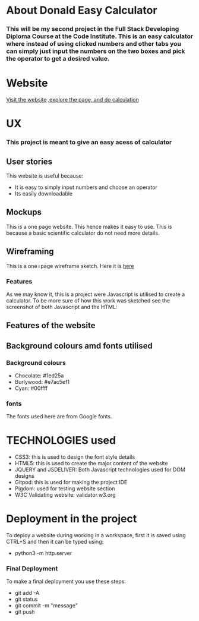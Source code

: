 # About Donald Easy Calculator
### This will be my second project in the Full Stack Developing Diploma Course at the Code Institute. This is an easy calculator where instead of using clicked numbers and other tabs you can simply just input the numbers on the two boxes and pick the operator to get a desired value.

# Website
[Visit the website]() [,explore the page, and do calculation ](https://lionkiller900.github.io/test/)

# UX 
### This project is meant to give an easy acess of calculator 
## User stories
This website is useful because:
- It is easy to simply input numbers and choose an operator
- Its easily downloadable

## Mockups
This is a one page website. This hence makes it easy to use. This is because a basic scientific calculator do not need more details.

## Wireframing
This is a one=page wireframe sketch. Here it is [here]()

### Features
As we may know it, this is a project were Javascript is utilised to create a calculator. To be more sure of how this work was sketched see the screenshot of both Javascript and the HTML:

## Features of the website


## Background colours amd fonts utilised

### Background colours
- Chocolate:  #1ed25a
- Burlywood: #e7ac5ef1
- Cyan: #00ffff

### fonts
The fonts used here are from Google fonts. 

# TECHNOLOGIES used
- CSS3: this is used to design the font style details
- HTML5: this is used to create the major content of the website
- JQUERY and JSDELIVER: Both Javascript technologies used for DOM designs
- Gitpod: this is used for making the project IDE
- Pigdom: used for testing website section
- W3C Validating website: validator.w3.org

# Deployment in the project
To deploy a website during working in a workspace, first it is saved using CTRL+S and then it can be typed using:
- python3 -m http.server

### Final Deployment
To make a final deployment you use these steps:
- git add -A
- git status
- git commit -m "message"
- git push